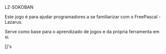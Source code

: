 LZ-SOKOBAN

Este jogo é para ajudar programadores a se familiarizar com o FreePascal - Lazarus.

Serve como base para o aprendizado de jogos e da própria ferramenta em si.

[]'s
